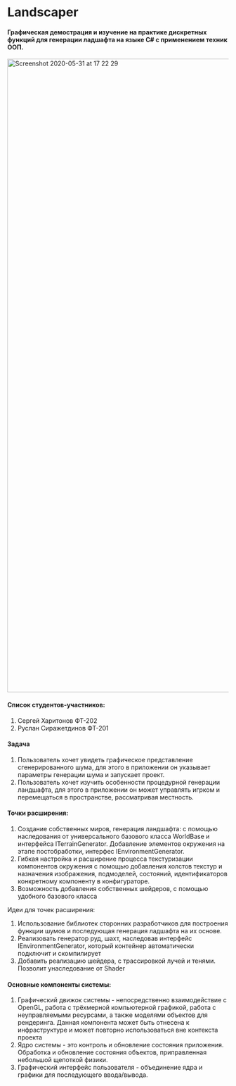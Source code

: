 # Landscaper
#### Графическая демострация и изучение на практике дискретных функций для генерации ладшафта на языке C# с применением техник ООП.
<img width="1440" alt="Screenshot 2020-05-31 at 17 22 29" src="https://user-images.githubusercontent.com/49832869/83352313-f3776780-a363-11ea-952e-d532434e397d.png">

#### Список студентов-участников:
   1) Сергей Харитонов ФТ-202
   1) Руслан Сиражетдинов ФТ-201
#### Задача
   1) Пользователь хочет увидеть графическое представление сгенерированного шума, для этого в приложении он указывает параметры генерации шума и запускает проект. 
   1) Пользователь хочет изучить особенности процедурной генерации ландшафта, для этого в приложении он может управлять игрком и перемещаться в пространстве, рассматривая местность.

#### Точки расширения:
   1) Создание собственных миров, генерация ландшафта: с помощью наследования от универсального базового класса WorldBase и интерфейса ITerrainGenerator.
      Добавление элементов окружения на этапе постобработки, интерфес IEnvironmentGenerator.
   1) Гибкая настройка и расширение процесса текстуризации компонентов окружения с помощью добавления холстов текстур и назначения изображения, подмоделей, состояний, идентификаторов конкретному компоненту в конфигураторе.
   1) Возможность добавления собственных шейдеров, с помощью удобного базового класса
    
   Идеи для точек расширения:
   1) Использование библиотек сторонних разработчиков для построения функции шумов и последующая генерация ладшафта на их основе.  
   1) Реализовать генератор руд, шахт, наследовав интерфейс IEnvironmentGenerator, который контейнер автоматически подключит и скомпилирует
   1) Добавить реализацию шейдера, с трассировкой лучей и тенями. Позволит унаследование от Shader
    
#### Основные компоненты системы:
   1) Графический движок системы - непосредственно взаимодействие с OpenGL, работа с трёхмерной компьютерной графикой, работа с неуправляемыми ресурсами, а также моделями объектов для рендеринга.
      Данная компонента может быть отнесена к инфраструктуре и может повторно использоваться вне контекста проекта
   1) Ядро системы - это контроль и обновление состояния приложения. Обработка и обновление состояния объектов, приправленная небольшой щепоткой физики.
   1) Графический интерфейс пользователя - объединение ядра и графики для последующего ввода/вывода.
 
